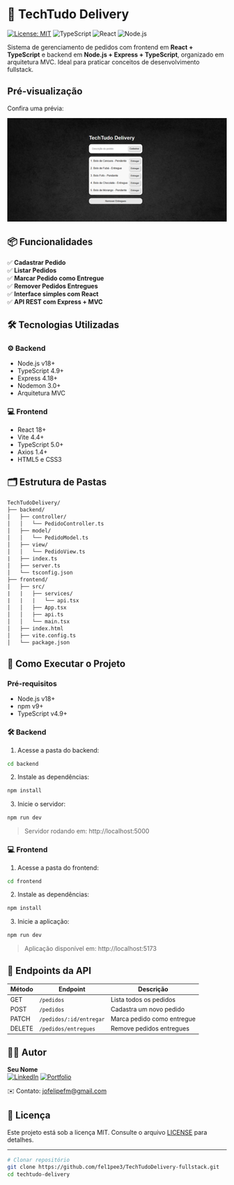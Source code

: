 # 🛵 TechTudo Delivery

[![License: MIT](https://img.shields.io/badge/License-MIT-yellow.svg)](https://opensource.org/licenses/MIT)
![TypeScript](https://img.shields.io/badge/TypeScript-4.0+-3178C6?logo=typescript)
![React](https://img.shields.io/badge/React-18.2.0-61DAFB?logo=react)
![Node.js](https://img.shields.io/badge/Node.js-18.x-339933?logo=node.js)

Sistema de gerenciamento de pedidos com frontend em **React + TypeScript** e backend em **Node.js + Express + TypeScript**, organizado em arquitetura MVC. Ideal para praticar conceitos de desenvolvimento fullstack.

## Pré-visualização
Confira uma prévia:

![Imagem da Aplicação](frontend/images/img-project.png)

## 📦 Funcionalidades

✅ **Cadastrar Pedido**  
✅ **Listar Pedidos**  
✅ **Marcar Pedido como Entregue**  
✅ **Remover Pedidos Entregues**  
✅ **Interface simples com React**  
✅ **API REST com Express + MVC**

## 🛠️ Tecnologias Utilizadas

### ⚙️ Backend
- Node.js v18+
- TypeScript 4.9+
- Express 4.18+
- Nodemon 3.0+
- Arquitetura MVC

### 💻 Frontend
- React 18+
- Vite 4.4+
- TypeScript 5.0+
- Axios 1.4+
- HTML5 e CSS3

## 🗂️ Estrutura de Pastas

```
TechTudoDelivery/
├── backend/
│   ├── controller/
│   │   └── PedidoController.ts
│   ├── model/
│   │   └── PedidoModel.ts
│   ├── view/
│   │   └── PedidoView.ts
|   ├── index.ts
│   ├── server.ts
│   └── tsconfig.json
├── frontend/
│   ├── src/
|   |   ├── services/
|   |   |   └── api.tsx
│   │   ├── App.tsx
│   │   ├── api.ts
│   │   └── main.tsx
│   ├── index.html
│   ├── vite.config.ts
│   └── package.json
```

## 🚀 Como Executar o Projeto

### Pré-requisitos
- Node.js v18+
- npm v9+
- TypeScript v4.9+

### 🛠 Backend

1. Acesse a pasta do backend:
```bash
cd backend
```

2. Instale as dependências:
```bash
npm install
```

3. Inicie o servidor:
```bash
npm run dev
```
> Servidor rodando em: http://localhost:5000

### 💻 Frontend

1. Acesse a pasta do frontend:
```bash
cd frontend
```

2. Instale as dependências:
```bash
npm install
```

3. Inicie a aplicação:
```bash
npm run dev
```
> Aplicação disponível em: http://localhost:5173

## 🔗 Endpoints da API

| Método | Endpoint                  | Descrição                         |
|--------|---------------------------|-----------------------------------|
| GET    | `/pedidos`                | Lista todos os pedidos           |
| POST   | `/pedidos`                | Cadastra um novo pedido          |
| PATCH  | `/pedidos/:id/entregar`   | Marca pedido como entregue       |
| DELETE | `/pedidos/entregues`      | Remove pedidos entregues         |

## 👨‍💻 Autor

**Seu Nome**  
[![LinkedIn](https://img.shields.io/badge/LinkedIn-0077B5?style=for-the-badge&logo=linkedin&logoColor=white)]([https://linkedin.com/in/seu-perfil](https://www.linkedin.com/in/felipe-maia-386019281/)) 
[![Portfolio](https://img.shields.io/badge/Portfolio-4285F4?style=for-the-badge&logo=google-chrome&logoColor=white)]([https://seusite.com](https://fm-developer.netlify.app/))

✉️ Contato: [jofelipefm@gmail.com](mailto:jofelipefm@gmail.com)

## 📄 Licença

Este projeto está sob a licença MIT. Consulte o arquivo [LICENSE](LICENSE) para detalhes.

---

```bash
# Clonar repositório
git clone https://github.com/fel1pee3/TechTudoDelivery-fullstack.git
cd techtudo-delivery
```
